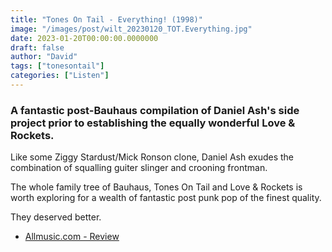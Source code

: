 ```yaml
---
title: "Tones On Tail - Everything! (1998)"
image: "/images/post/wilt_20230120_TOT.Everything.jpg"
date: 2023-01-20T00:00:00.0000000
draft: false
author: "David"
tags: ["tonesontail"]
categories: ["Listen"]
---
```

### A fantastic post-Bauhaus compilation of Daniel Ash's side project prior to establishing the equally wonderful Love & Rockets.

 Like some Ziggy Stardust/Mick Ronson clone, Daniel Ash exudes the combination of squalling guiter slinger and crooning frontman.

 The whole family tree of Bauhaus, Tones On Tail and Love & Rockets is worth exploring for a wealth of fantastic post punk pop of the finest quality.

 They deserved better.

-  [Allmusic.com - Review](https://www.allmusic.com/album/everything!-mw0000036051)